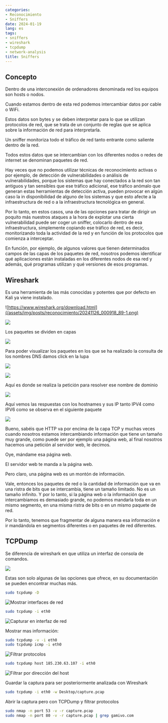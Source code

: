 ```yaml
---
categories:
- Reconocimiento
- Sniffers
date: 2024-01-19
lang: es
tags:
- sniffers
- wireshark
- tcpdump
- network-analysis
title: Sniffers
---
```


## Concepto

Dentro de una interconexión de ordenadores denominada red los equipos son hosts o nodos.

Cuando estamos dentro de esta red podemos intercambiar datos por cable o WiFi.

Estos datos son bytes y se deben interpretar para lo que se utilizan protocolos de red, que se trata de un conjunto de reglas que se aplica sobre la información de red para interpretarla.

Un sniffer monitoriza todo el tráfico de red tanto entrante como saliente dentro de la red.

Todos estos datos que se intercambian con los diferentes nodos o redes de internet se denominan paquetes de red.

Hay veces que no podemos utilizar técnicas de reconocimiento activas o por ejemplo, de detección de vulnerabilidades o análisis de vulnerabilidades, porque los sistemas que hay conectados a la red son tan antiguos y tan sensibles que ese tráfico adicional, ese tráfico anómalo que generan estas herramientas de detección activa, pueden provocar en algún caso la in disponibilidad de alguno de los sistemas y que esto afecte a la infraestructura de red o a la infraestructura tecnológica en general.

Por lo tanto, en estos casos, una de las opciones para tratar de dirigir un poquito más nuestros ataques a la hora de explotar una cierta vulnerabilidad puede ser coger un sniffer, colocarlo dentro de esa infraestructura, simplemente copiando ese tráfico de red, es decir, monitorizando toda la actividad de la red y en función de los protocolos que comienza a interceptar.

En función, por ejemplo, de algunos valores que tienen determinados campos de las capas de los paquetes de red, nosotros podemos identificar qué aplicaciones están instaladas en los diferentes nodos de esa red y además, qué programas utilizan y qué versiones de esos programas.

## Wireshark

Es una herramienta de las más conocidas y potentes que por defecto en Kali ya viene instalado.

![https://www.wireshark.org/download.html](/assets/img/posts/reconocimiento/20241126_000918_89-1.png)

![](/assets/img/posts/reconocimiento/20241126_000924_89-2.png)

Los paquetes se dividen en capas

![](/assets/img/posts/reconocimiento/20241126_000935_89-3.png)

Para poder visualizar los paquetes en los que se ha realizado la consulta de los nombres DNS damos click en la lupa

![](/assets/img/posts/reconocimiento/20241126_000953_89-4.png)

![](/assets/img/posts/reconocimiento/20241126_001008_89-5.png)

Aquí es donde se realiza la petición para resolver ese nombre de dominio

![](/assets/img/posts/reconocimiento/20241126_001103_89-6.png)

Aquí vemos las respuestas con los hostnames y sus IP tanto IPV4 como IPV6 como se observa en el siguiente paquete

![](/assets/img/posts/reconocimiento/20241126_001128_89-7.png)

Bueno, sabéis que HTTP va por encima de la capa TCP y muchas veces cuando nosotros estamos intercambiando información que tiene un tamaño muy grande, como puede ser por ejemplo una página web, al final nosotros hacemos una petición al servidor web, le decimos.

Oye, mándame esa página web.

El servidor web te manda a la página web.

Pero claro, una página web es un montón de información.

Vale, entonces los paquetes de red o la cantidad de información que va en una ristra de bits que se intercambia, tiene un tamaño limitado. No es un tamaño infinito. Y por lo tanto, si la página web o la información que intercambiamos es demasiado grande, no podemos mandarla toda en un mismo segmento, en una misma ristra de bits o en un mismo paquete de red.

Por lo tanto, tenemos que fragmentar de alguna manera esa información e ir mandándola en segmentos diferentes o en paquetes de red diferentes.

## TCPDump

Se diferencia de wireshark en que utiliza un interfaz de consola de comandos.

![](/assets/img/posts/reconocimiento/20241126_001708_90-1.png)

Estas son solo algunas de las opciones que ofrece, en su documentación se pueden encontrar muchas más.

```bash
sudo tcpdump -D
```

![Mostrar interfaces de red](/assets/img/posts/reconocimiento/20241126_001734_90-2.png)

```bash
sudo tcpdump -i eth0
```

![Capturar en interfaz de red](/assets/img/posts/reconocimiento/20241126_001804_90-3.png)

Mostrar mas información:

```bash
sudo tcpdump -v -i eth0
sudo tcpdump icmp -i eth0
```

![Filtrar protocolos](/assets/img/posts/reconocimiento/20241126_001924_90-4.png)

```bash
sudo tcpdump host 185.230.63.107 -i eth0
```

![Filtrar por dirección del host](/assets/img/posts/reconocimiento/20241126_001952_90-5.png)

Guardar la captura para ser posteriormente analizada con Wireshark

```bash
sudo tcpdump -i eth0 -w Desktop/capture.pcap
```

Abrir la captura pero con TCPDump y filtrar protocolos

```bash
sudo nmap -n port 53 -v -r capture.pcap
sudo nmap -n port 80 -v -r capture.pcap | grep gamivo.com
```